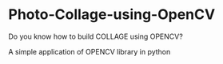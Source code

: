 <H1>Photo-Collage-using-OpenCV</H1>

<p>
Do you know how to build COLLAGE using OPENCV?
  <p>
    A simple application of OPENCV library in python
    </p>
</p>
